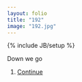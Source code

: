 ```yaml
---
layout: folio
title: "192"
image: "192.jpg"
---
```

{% include JB/setup %}

<div class="copy">
	<p>Down we go</p>
</div>

<div class="choice">
	<ol>
		<li><a href="194.html">
			Continue
		</a></li>
	</ol>
</div>